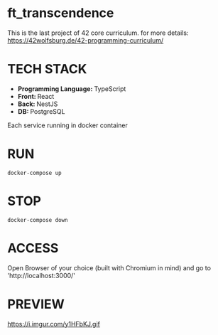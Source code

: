 # ft_transcendence
This is the last project of 42 core curriculum.
for more details: https://42wolfsburg.de/42-programming-curriculum/

# TECH STACK
<ul>
  <li><strong>Programming Language: </strong> TypeScript</li>
  <li><strong>Front: </strong>React</li>
  <li><strong>Back: </strong>NestJS</li>
  <li><strong>DB: </strong>PostgreSQL</li>
</ul>
<p>Each service running in docker container</p>

# RUN
`docker-compose up`

# STOP
`docker-compose down`

# ACCESS
Open Browser of your choice (built with Chromium in mind) and go to 'http://localhost:3000/'

# PREVIEW

https://i.imgur.com/y1HFbKJ.gif

